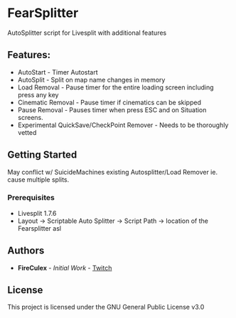 # FearSplitter
AutoSplitter script for Livesplit with additional features

## Features:
* AutoStart - Timer Autostart
* AutoSplit - Split on map name changes in memory
* Load Removal - Pause timer for the entire loading screen including press any key
* Cinematic Removal - Pause timer if cinematics can be skipped
* Pause Removal - Pauses timer when press ESC and on Situation screens.
* Experimental QuickSave/CheckPoint Remover - Needs to be thoroughly vetted

## Getting Started
May conflict w/ SuicideMachines existing Autosplitter/Load Remover ie. cause multiple splits. 

### Prerequisites
* Livesplit 1.7.6
* Layout -> Scriptable Auto Splitter -> Script Path -> location of the Fearsplitter asl

## Authors

* **FireCulex** - *Initial Work*  - [Twitch](http://twitch.tv/fireculex)

## License

This project is licensed under the GNU General Public License v3.0
